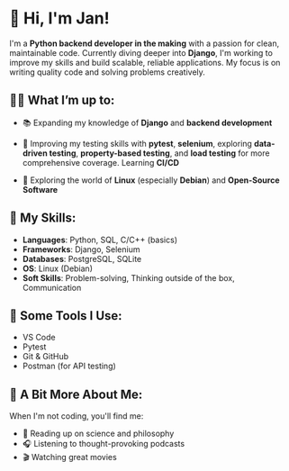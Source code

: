 # 👋 Hi, I'm Jan!

I'm a **Python backend developer in the making** with a passion for clean, maintainable code. Currently diving deeper into **Django**, I'm working to improve my skills and build scalable, reliable applications. My focus is on writing quality code and solving problems creatively. 

## 👨‍💻 What I’m up to:

- 📚 Expanding my knowledge of **Django** and **backend development**

- 🧪 Improving my testing skills with **pytest**, **selenium**, exploring **data-driven testing**, **property-based testing**, and **load testing** for more comprehensive coverage. Learning **CI/CD**


- 🐧 Exploring the world of **Linux** (especially **Debian**) and **Open-Source Software**

## 💼 My Skills:

- **Languages**: Python, SQL, C/C++ (basics)
- **Frameworks**: Django, Selenium
- **Databases**: PostgreSQL, SQLite
- **OS**: Linux (Debian)
- **Soft Skills**: Problem-solving, Thinking outside of the box, Communication

## 🚀 Some Tools I Use:

- VS Code
- Pytest
- Git & GitHub
- Postman (for API testing)

## 🧐 A Bit More About Me:

When I'm not coding, you'll find me:

- 📖 Reading up on science and philosophy
- 🎧 Listening to thought-provoking podcasts
- 🎬 Watching great movies
